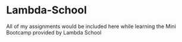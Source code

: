 # Lambda-School
All of my assignments would be included here while learning the Mini Bootcamp provided by Lambda School
